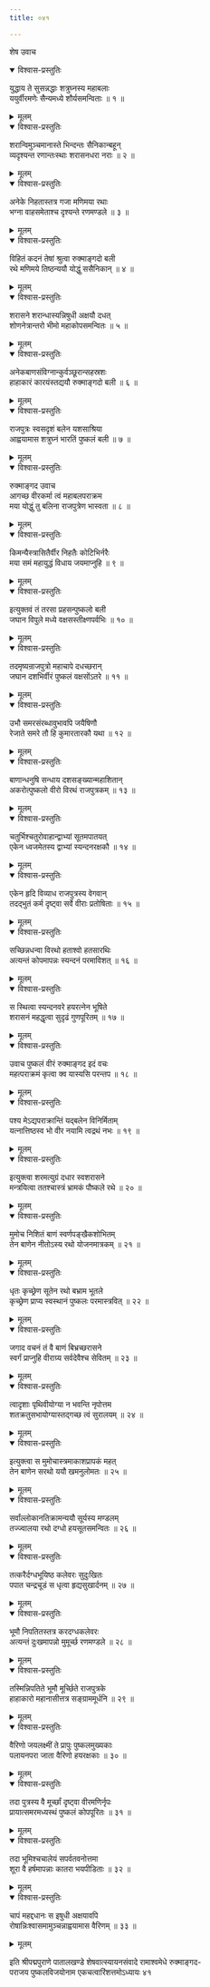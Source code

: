 ```yaml
---
title: ०४१

---
```

शेष उवाच  

<details open><summary>विश्वास-प्रस्तुतिः</summary>

युद्धाय ते सुसन्नद्धाः शत्रुघ्नस्य महाबलाः  
ययुर्वीरमणेः सैन्यमध्ये शौर्यसमन्विताः ॥ १ ॥
</details>

<details><summary>मूलम्</summary>

युद्धाय ते सुसन्नद्धाः शत्रुघ्नस्य महाबलाः  
ययुर्वीरमणेः सैन्यमध्ये शौर्यसमन्विताः ॥ १ ॥
</details>



<details open><summary>विश्वास-प्रस्तुतिः</summary>

शरान्विमुञ्चमानास्ते भिन्दन्तः सैनिकान्बहून्  
व्यदृश्यन्त रणान्तःस्थाः शरासनधरा नराः ॥ २ ॥
</details>

<details><summary>मूलम्</summary>

शरान्विमुञ्चमानास्ते भिन्दन्तः सैनिकान्बहून्  
व्यदृश्यन्त रणान्तःस्थाः शरासनधरा नराः ॥ २ ॥
</details>



<details open><summary>विश्वास-प्रस्तुतिः</summary>

अनेके निहतास्तत्र गजा मणिमया रथाः  
भग्ना वाहसमेताश्च दृश्यन्ते रणमण्डले ॥ ३ ॥
</details>

<details><summary>मूलम्</summary>

अनेके निहतास्तत्र गजा मणिमया रथाः  
भग्ना वाहसमेताश्च दृश्यन्ते रणमण्डले ॥ ३ ॥
</details>



<details open><summary>विश्वास-प्रस्तुतिः</summary>

विहितं कदनं तेषां श्रुत्वा रुक्माङ्गदो बली  
रथे मणिमये तिष्ठन्ययौ योद्धुं ससैनिकान् ॥ ४ ॥
</details>

<details><summary>मूलम्</summary>

विहितं कदनं तेषां श्रुत्वा रुक्माङ्गदो बली  
रथे मणिमये तिष्ठन्ययौ योद्धुं ससैनिकान् ॥ ४ ॥
</details>



<details open><summary>विश्वास-प्रस्तुतिः</summary>

शरासने शरान्धास्यन्निषुधी अक्षयौ दधत्  
शोणनेत्रान्तरो भीमो महाकोपसमन्वितः ॥ ५ ॥
</details>

<details><summary>मूलम्</summary>

शरासने शरान्धास्यन्निषुधी अक्षयौ दधत्  
शोणनेत्रान्तरो भीमो महाकोपसमन्वितः ॥ ५ ॥
</details>



<details open><summary>विश्वास-प्रस्तुतिः</summary>

अनेकबाणसंविग्नान्कुर्वञ्छूरान्सहस्रशः  
हाहाकारं कारयंस्तद्ययौ रुक्माङ्गदो बली ॥ ६ ॥
</details>

<details><summary>मूलम्</summary>

अनेकबाणसंविग्नान्कुर्वञ्छूरान्सहस्रशः  
हाहाकारं कारयंस्तद्ययौ रुक्माङ्गदो बली ॥ ६ ॥
</details>



<details open><summary>विश्वास-प्रस्तुतिः</summary>

राजपुत्रः स्वसदृशं बलेन यशसाश्रिया  
आह्वयामास शत्रुघ्नं भारतिं पुष्कलं बली ॥ ७ ॥
</details>

<details><summary>मूलम्</summary>

राजपुत्रः स्वसदृशं बलेन यशसाश्रिया  
आह्वयामास शत्रुघ्नं भारतिं पुष्कलं बली ॥ ७ ॥
</details>



<details open><summary>विश्वास-प्रस्तुतिः</summary>

रुक्माङ्गद उवाच  
आगच्छ वीरकर्मा त्वं महाबलपराक्रम  
मया योद्धुं तु बलिना राजपुत्रेण भास्वता ॥ ८ ॥
</details>

<details><summary>मूलम्</summary>

रुक्माङ्गद उवाच  
आगच्छ वीरकर्मा त्वं महाबलपराक्रम  
मया योद्धुं तु बलिना राजपुत्रेण भास्वता ॥ ८ ॥
</details>



<details open><summary>विश्वास-प्रस्तुतिः</summary>

किमन्यैस्त्रासितैर्वीर निहतैः कोटिभिर्नरैः  
मया समं महायुद्धं विधाय जयमाप्नुहि ॥ ९ ॥
</details>

<details><summary>मूलम्</summary>

किमन्यैस्त्रासितैर्वीर निहतैः कोटिभिर्नरैः  
मया समं महायुद्धं विधाय जयमाप्नुहि ॥ ९ ॥
</details>



<details open><summary>विश्वास-प्रस्तुतिः</summary>

इत्युक्तवं तं तरसा प्रहसन्पुष्कलो बली  
जघान विपुले मध्ये वक्षसस्तीक्ष्णपर्वभिः ॥ १० ॥
</details>

<details><summary>मूलम्</summary>

इत्युक्तवं तं तरसा प्रहसन्पुष्कलो बली  
जघान विपुले मध्ये वक्षसस्तीक्ष्णपर्वभिः ॥ १० ॥
</details>



<details open><summary>विश्वास-प्रस्तुतिः</summary>

तदमृष्यन्राजपुत्रो महाचापे दधच्छरान्  
जघान दशभिर्वीरं पुष्कलं वक्षसोंऽतरे ॥ ११ ॥
</details>

<details><summary>मूलम्</summary>

तदमृष्यन्राजपुत्रो महाचापे दधच्छरान्  
जघान दशभिर्वीरं पुष्कलं वक्षसोंऽतरे ॥ ११ ॥
</details>



<details open><summary>विश्वास-प्रस्तुतिः</summary>

उभौ समरसंरब्धावुभावपि जयैषिणौ  
रेजाते समरे तौ हि कुमारतारकौ यथा ॥ १२ ॥
</details>

<details><summary>मूलम्</summary>

उभौ समरसंरब्धावुभावपि जयैषिणौ  
रेजाते समरे तौ हि कुमारतारकौ यथा ॥ १२ ॥
</details>



<details open><summary>विश्वास-प्रस्तुतिः</summary>

बाणान्धनुषि सन्धाय दशसङ्ख्यान्महाशितान्  
अकरोत्पुष्कलो वीरो विरथं राजपुत्रकम् ॥ १३ ॥
</details>

<details><summary>मूलम्</summary>

बाणान्धनुषि सन्धाय दशसङ्ख्यान्महाशितान्  
अकरोत्पुष्कलो वीरो विरथं राजपुत्रकम् ॥ १३ ॥
</details>



<details open><summary>विश्वास-प्रस्तुतिः</summary>

चतुर्भिश्चतुरोवाहान्द्वाभ्यां सूतमपातयत्  
एकेन ध्वजमेतस्य द्वाभ्यां स्यन्दनरक्षकौ ॥ १४ ॥
</details>

<details><summary>मूलम्</summary>

चतुर्भिश्चतुरोवाहान्द्वाभ्यां सूतमपातयत्  
एकेन ध्वजमेतस्य द्वाभ्यां स्यन्दनरक्षकौ ॥ १४ ॥
</details>



<details open><summary>विश्वास-प्रस्तुतिः</summary>

एकेन हृदि विव्याध राजपुत्रस्य वेगवान्  
तदद्भुतं कर्म दृष्ट्वा सर्वे वीराः प्रतोषिताः ॥ १५ ॥
</details>

<details><summary>मूलम्</summary>

एकेन हृदि विव्याध राजपुत्रस्य वेगवान्  
तदद्भुतं कर्म दृष्ट्वा सर्वे वीराः प्रतोषिताः ॥ १५ ॥
</details>



<details open><summary>विश्वास-प्रस्तुतिः</summary>

सच्छिन्नधन्वा विरथो हताश्वो हतसारथिः  
अत्यन्तं कोपमापन्नः स्यन्दनं परमाविशत् ॥ १६ ॥
</details>

<details><summary>मूलम्</summary>

सच्छिन्नधन्वा विरथो हताश्वो हतसारथिः  
अत्यन्तं कोपमापन्नः स्यन्दनं परमाविशत् ॥ १६ ॥
</details>



<details open><summary>विश्वास-प्रस्तुतिः</summary>

स स्थित्वा स्यन्दनवरे हयरत्नेन भूषिते  
शरासनं महद्धृत्वा सुदृढं गुणपूरितम् ॥ १७ ॥
</details>

<details><summary>मूलम्</summary>

स स्थित्वा स्यन्दनवरे हयरत्नेन भूषिते  
शरासनं महद्धृत्वा सुदृढं गुणपूरितम् ॥ १७ ॥
</details>



<details open><summary>विश्वास-प्रस्तुतिः</summary>

उवाच पुष्कलं वीरं रुक्माङ्गद इदं वचः  
महत्पराक्रमं कृत्वा क्व यास्यसि परन्तप ॥ १८ ॥
</details>

<details><summary>मूलम्</summary>

उवाच पुष्कलं वीरं रुक्माङ्गद इदं वचः  
महत्पराक्रमं कृत्वा क्व यास्यसि परन्तप ॥ १८ ॥
</details>



<details open><summary>विश्वास-प्रस्तुतिः</summary>

पश्य मेऽद्यपराक्रान्तिं यद्बलेन विनिर्मिताम्  
यत्नात्तिष्ठस्व भो वीर नयामि त्वद्रथं नभः ॥ १९ ॥
</details>

<details><summary>मूलम्</summary>

पश्य मेऽद्यपराक्रान्तिं यद्बलेन विनिर्मिताम्  
यत्नात्तिष्ठस्व भो वीर नयामि त्वद्रथं नभः ॥ १९ ॥
</details>



<details open><summary>विश्वास-प्रस्तुतिः</summary>

इत्युक्त्वा शरमत्युग्रं दधार स्वशरासने  
मन्त्रयित्वा ततश्चास्त्रं भ्रामकं पौष्कले रथे ॥ २० ॥
</details>

<details><summary>मूलम्</summary>

इत्युक्त्वा शरमत्युग्रं दधार स्वशरासने  
मन्त्रयित्वा ततश्चास्त्रं भ्रामकं पौष्कले रथे ॥ २० ॥
</details>



<details open><summary>विश्वास-प्रस्तुतिः</summary>

मुमोच निशितं बाणं स्वर्णपङ्खैकशोभितम्  
तेन बाणेन नीतोऽस्य रथो योजनमात्रकम् ॥ २१ ॥
</details>

<details><summary>मूलम्</summary>

मुमोच निशितं बाणं स्वर्णपङ्खैकशोभितम्  
तेन बाणेन नीतोऽस्य रथो योजनमात्रकम् ॥ २१ ॥
</details>



<details open><summary>विश्वास-प्रस्तुतिः</summary>

धृतः कृच्छ्रेण सूतेन रथो बभ्राम भूतले  
कृच्छ्रेण प्राप्य स्वस्थानं पुष्कलः परमास्त्रवित् ॥ २२ ॥
</details>

<details><summary>मूलम्</summary>

धृतः कृच्छ्रेण सूतेन रथो बभ्राम भूतले  
कृच्छ्रेण प्राप्य स्वस्थानं पुष्कलः परमास्त्रवित् ॥ २२ ॥
</details>



<details open><summary>विश्वास-प्रस्तुतिः</summary>

जगाद वचनं तं वै बाणं बिभ्रच्छरासने  
स्वर्गं प्राप्नुहि वीराग्र्य सर्वदेवैश्च सेवितम् ॥ २३ ॥
</details>

<details><summary>मूलम्</summary>

जगाद वचनं तं वै बाणं बिभ्रच्छरासने  
स्वर्गं प्राप्नुहि वीराग्र्य सर्वदेवैश्च सेवितम् ॥ २३ ॥
</details>



<details open><summary>विश्वास-प्रस्तुतिः</summary>

त्वादृशाः पृथिवीयोग्या न भवन्ति नृपोत्तम  
शतक्रतुसभायोग्यास्तद्गच्छ त्वं सुरालयम् ॥ २४ ॥
</details>

<details><summary>मूलम्</summary>

त्वादृशाः पृथिवीयोग्या न भवन्ति नृपोत्तम  
शतक्रतुसभायोग्यास्तद्गच्छ त्वं सुरालयम् ॥ २४ ॥
</details>



<details open><summary>विश्वास-प्रस्तुतिः</summary>

इत्युक्त्वा स मुमोचास्त्रमाकाशप्रापकं महत्  
तेन बाणेन सरथो ययौ खमनुलोमतः ॥ २५ ॥
</details>

<details><summary>मूलम्</summary>

इत्युक्त्वा स मुमोचास्त्रमाकाशप्रापकं महत्  
तेन बाणेन सरथो ययौ खमनुलोमतः ॥ २५ ॥
</details>



<details open><summary>विश्वास-प्रस्तुतिः</summary>

सर्वांल्लोकानतिक्रामन्ययौ सूर्यस्य मण्डलम्  
तज्ज्वालया रथो दग्धो हयसूतसमन्वितः ॥ २६ ॥
</details>

<details><summary>मूलम्</summary>

सर्वांल्लोकानतिक्रामन्ययौ सूर्यस्य मण्डलम्  
तज्ज्वालया रथो दग्धो हयसूतसमन्वितः ॥ २६ ॥
</details>



<details open><summary>विश्वास-प्रस्तुतिः</summary>

तत्करैर्दग्धभूयिष्ठ कलेवरः सुदुःखितः  
पपात चन्द्रचूडं स धृत्वा हृद्यसुखार्दनम् ॥ २७ ॥
</details>

<details><summary>मूलम्</summary>

तत्करैर्दग्धभूयिष्ठ कलेवरः सुदुःखितः  
पपात चन्द्रचूडं स धृत्वा हृद्यसुखार्दनम् ॥ २७ ॥
</details>



<details open><summary>विश्वास-प्रस्तुतिः</summary>

भूमौ निपतितस्तत्र करदग्धकलेवरः  
अत्यन्तं दुःखमापन्नो मुमूर्च्छ रणमण्डले ॥ २८ ॥
</details>

<details><summary>मूलम्</summary>

भूमौ निपतितस्तत्र करदग्धकलेवरः  
अत्यन्तं दुःखमापन्नो मुमूर्च्छ रणमण्डले ॥ २८ ॥
</details>



<details open><summary>विश्वास-प्रस्तुतिः</summary>

तस्मिन्निपतिते भूमौ मूर्च्छिते राजपुत्रके  
हाहाकारो महानासीत्तत्र सङ्ग्राममूर्धनि ॥ २९ ॥
</details>

<details><summary>मूलम्</summary>

तस्मिन्निपतिते भूमौ मूर्च्छिते राजपुत्रके  
हाहाकारो महानासीत्तत्र सङ्ग्राममूर्धनि ॥ २९ ॥
</details>



<details open><summary>विश्वास-प्रस्तुतिः</summary>

वैरिणो जयलक्ष्मीं ते प्रापुः पुष्कलमुख्यकाः  
पलायनपरा जाता वैरिणो हयरक्षकाः ॥ ३० ॥
</details>

<details><summary>मूलम्</summary>

वैरिणो जयलक्ष्मीं ते प्रापुः पुष्कलमुख्यकाः  
पलायनपरा जाता वैरिणो हयरक्षकाः ॥ ३० ॥
</details>



<details open><summary>विश्वास-प्रस्तुतिः</summary>

तदा पुत्रस्य वै मूर्च्छां दृष्ट्वा वीरमणिर्नृपः  
प्रायात्समरमध्यस्थं पुष्कलं कोपपूरितः ॥ ३१ ॥
</details>

<details><summary>मूलम्</summary>

तदा पुत्रस्य वै मूर्च्छां दृष्ट्वा वीरमणिर्नृपः  
प्रायात्समरमध्यस्थं पुष्कलं कोपपूरितः ॥ ३१ ॥
</details>



<details open><summary>विश्वास-प्रस्तुतिः</summary>

तदा भूमिश्चचालेयं सपर्वतवनोत्तमा  
शूरा वै हर्षमापन्नाः कातरा भयपीडिताः ॥ ३२ ॥
</details>

<details><summary>मूलम्</summary>

तदा भूमिश्चचालेयं सपर्वतवनोत्तमा  
शूरा वै हर्षमापन्नाः कातरा भयपीडिताः ॥ ३२ ॥
</details>



<details open><summary>विश्वास-प्रस्तुतिः</summary>

चापं महद्दधानः स इषुधी अक्षयावपि  
रोषान्निःश्वासमामुञ्चन्नाह्वयामास वैरिणम् ॥ ३३ ॥
</details>

<details><summary>मूलम्</summary>

चापं महद्दधानः स इषुधी अक्षयावपि  
रोषान्निःश्वासमामुञ्चन्नाह्वयामास वैरिणम् ॥ ३३ ॥
</details>


इति श्रीपद्मपुराणे पातालखण्डे शेषवात्स्यायनसंवादे रामाश्वमेधे रुक्माङ्गद-  
पराजय पुष्कलविजयोनाम एकचत्वारिंशत्तमोऽध्यायः ४१